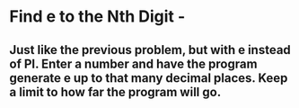 # Find e to the Nth Digit - 
## Just like the previous problem, but with e instead of PI. Enter a number and have the program generate e up to that many decimal places. Keep a limit to how far the program will go.